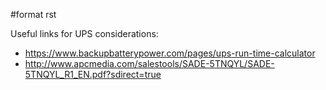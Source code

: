 \#format rst

Useful links for UPS considerations:

-   <https://www.backupbatterypower.com/pages/ups-run-time-calculator>
-   <http://www.apcmedia.com/salestools/SADE-5TNQYL/SADE-5TNQYL_R1_EN.pdf?sdirect=true>

